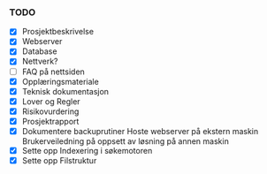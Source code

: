 ### TODO
- [x] Prosjektbeskrivelse
- [x] Webserver
- [X] Database
- [X] Nettverk?
- [ ] FAQ på nettsiden
- [X] Opplæringsmateriale
- [X] Teknisk dokumentasjon
- [X] Lover og Regler
- [X] Risikovurdering
- [X] Prosjektrapport
- [X] Dokumentere backuprutiner
Hoste webserver på ekstern maskin
Brukerveiledning på oppsett av løsning på annen maskin
- [x] Sette opp Indexering i søkemotoren
- [x] Sette opp Filstruktur
